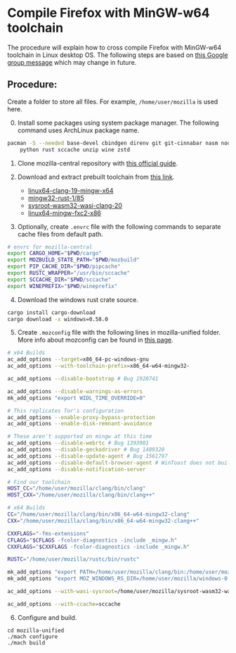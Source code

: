 # Compile Firefox with MinGW-w64 toolchain

The procedure will explain how to cross compile Firefox with MinGW-w64 toolchain
in Linux desktop OS. The following steps are based on [this Google group message](https://groups.google.com/a/mozilla.org/g/dev-platform/c/w8F43mKLmj0/m/zmZ0RUOcBwAJ)
which may change in future.

## Procedure:

Create a folder to store all files. For example, `/home/user/mozilla` is used here.

0. Install some packages using system package manager. The following command
uses ArchLinux package name.

```sh
pacman -S --needed base-devel cbindgen direnv git git-cinnabar nasm nodejs \
    python rust sccache unzip wine zstd
```

1. Clone mozilla-central repository with [this official guide](https://firefox-source-docs.mozilla.org/contributing/contribution_quickref.html).

2. Download and extract prebuilt toolchain from [this link](https://firefox-ci-tc.services.mozilla.com/tasks/index/gecko.cache.level-3.toolchains.v3).

    * [linux64-clang-19-mingw-x64](https://firefox-ci-tc.services.mozilla.com/api/index/v1/task/gecko.cache.level-3.toolchains.v3.linux64-clang-19-mingw-x64.latest/artifacts/public%2Fbuild%2Fclangmingw.tar.zst)
    * [mingw32-rust-1/85](https://firefox-ci-tc.services.mozilla.com/api/index/v1/task/gecko.cache.level-3.toolchains.v3.mingw32-rust-1.85.latest/artifacts/public%2Fbuild%2Frustc.tar.zst)
    * [sysroot-wasm32-wasi-clang-20](https://firefox-ci-tc.services.mozilla.com/api/index/v1/task/gecko.cache.level-3.toolchains.v3.sysroot-wasm32-wasi-clang-20.latest/artifacts/public%2Fbuild%2Fsysroot-wasm32-wasi.tar.zst)
    * [linux64-mingw-fxc2-x86](https://firefox-ci-tc.services.mozilla.com/api/index/v1/task/gecko.cache.level-3.toolchains.v3.linux64-mingw-fxc2-x86.latest/artifacts/public%2Fbuild%2Ffxc2.tar.zst)

3. Optionally, create `.envrc` file with the following commands to separate cache
   files from default path.

```sh
# envrc for mozilla-central
export CARGO_HOME="$PWD/cargo"
export MOZBUILD_STATE_PATH="$PWD/mozbuild"
export PIP_CACHE_DIR="$PWD/pipcache"
export RUSTC_WRAPPER="/usr/bin/sccache"
export SCCACHE_DIR="$PWD/sccache"
export WINEPREFIX="$PWD/wineprefix"
```

4. Download the windows rust crate source.

```sh
cargo install cargo-download
cargo download -x windows=0.58.0
```

5. Create `.mozconfig` file with the following lines in mozilla-unified folder.
More info about mozconfig can be found in [this page](https://firefox-source-docs.mozilla.org/setup/configuring_build_options.html).

```sh
# x64 Builds
ac_add_options --target=x86_64-pc-windows-gnu
ac_add_options --with-toolchain-prefix=x86_64-w64-mingw32-

ac_add_options --disable-bootstrap # Bug 1920741

ac_add_options --disable-warnings-as-errors
mk_add_options "export WIDL_TIME_OVERRIDE=0"

# This replicates Tor's configuration
ac_add_options --enable-proxy-bypass-protection
ac_add_options --enable-disk-remnant-avoidance

# These aren't supported on mingw at this time
ac_add_options --disable-webrtc # Bug 1393901
ac_add_options --disable-geckodriver # Bug 1489320
ac_add_options --disable-update-agent # Bug 1561797
ac_add_options --disable-default-browser-agent # WinToast does not build on mingw
ac_add_options --disable-notification-server

# Find our toolchain
HOST_CC="/home/user/mozilla/clang/bin/clang"
HOST_CXX="/home/user/mozilla/clang/bin/clang++"

# x64 Builds
CC="/home/user/mozilla/clang/bin/x86_64-w64-mingw32-clang"
CXX="/home/user/mozilla/clang/bin/x86_64-w64-mingw32-clang++"

CXXFLAGS="-fms-extensions"
CFLAGS="$CFLAGS -fcolor-diagnostics -include _mingw.h"
CXXFLAGS="$CXXFLAGS -fcolor-diagnostics -include _mingw.h"

RUSTC="/home/user/mozilla/rustc/bin/rustc"

mk_add_options "export PATH=/home/user/mozilla/clang/bin:/home/user/mozilla/fxc2/bin:/home/user/mozilla/cargo/bin:$PATH"
mk_add_options "export MOZ_WINDOWS_RS_DIR=/home/user/mozilla/windows-0.58.0"

ac_add_options --with-wasi-sysroot=/home/user/mozilla/sysroot-wasm32-wasi

ac_add_options --with-ccache=sccache
```

6. Configure and build.

```
cd mozilla-unified
./mach configure
./mach build
```
